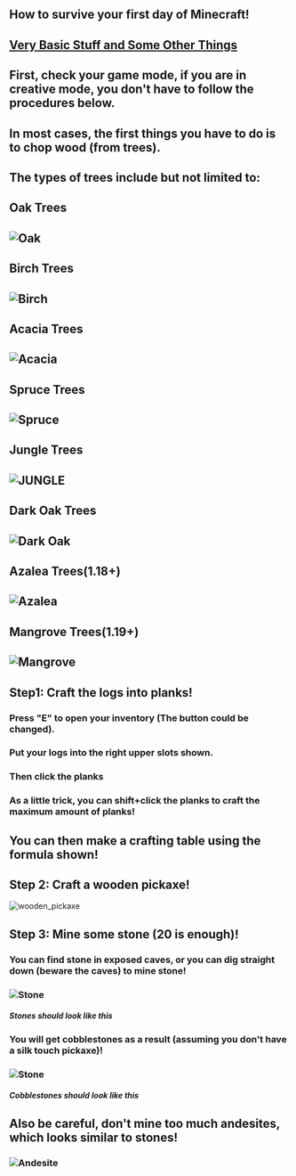 ## How to survive your first day of Minecraft!
## [Very Basic Stuff and Some Other Things](https://minecraft.fandom.com/wiki/Tutorials/Beginner%27s_guide)
## First, check your game mode, if you are in creative mode, you don't have to follow the procedures below. 
## In most cases, the first things you have to do is to chop wood (from trees).
## The types of trees include but not limited to:
## Oak Trees
## ![Oak](https://henrypersonalweb.github.io/blog/minecraft/first-day/oak_tree.webp)
## Birch Trees
## ![Birch](https://henrypersonalweb.github.io/blog/minecraft/first-day/birch_tree.webp)
## Acacia Trees
## ![Acacia](https://henrypersonalweb.github.io/blog/minecraft/first-day/acacia_tree.webp)
## Spruce Trees
## ![Spruce](https://henrypersonalweb.github.io/blog/minecraft/first-day/spruce_tree.webp)
## Jungle Trees
## ![JUNGLE](https://henrypersonalweb.github.io/blog/minecraft/first-day/jungle_tree.webp)
## Dark Oak Trees
## ![Dark Oak](https://henrypersonalweb.github.io/blog/minecraft/first-day/dark_oak_tree.webp)
## Azalea Trees(1.18+)
## ![Azalea](https://henrypersonalweb.github.io/blog/minecraft/first-day/azalea_tree.webp)
## Mangrove Trees(1.19+)
## ![Mangrove](https://henrypersonalweb.github.io/blog/minecraft/first-day/mangrove_tree.webp)
## Step1: Craft the logs into planks!
### Press "E" to open your inventory (The button could be changed).
### Put your logs into the right upper slots shown. 
### Then click the planks
### As a little trick, you can shift+click the planks to craft the maximum amount of planks!
## You can then make a crafting table using the formula shown!
## Step 2: Craft a wooden pickaxe!
![wooden_pickaxe](https://henrypersonalweb.github.io/minecraft/first-day/wooden_pickaxe.png)
## Step 3: Mine some stone (20 is enough)!
### You can find stone in exposed caves, or you can dig straight down (beware the caves)  to mine stone!
### ![Stone](https://henrypersonalweb.github.io/blog/minecraft/first-day/stone.webp)
##### Stones should look like this
### You will get cobblestones as a result (assuming you don't have a silk touch pickaxe)!
### ![Stone](https://henrypersonalweb.github.io/blog/minecraft/first-day/cobblestone.webp)
##### Cobblestones should look like this
## Also be careful, don't mine too much andesites, which looks similar to stones!
### ![Andesite](https://henrypersonalweb.github.io/blog/minecraft/first-day/andesite.webp)
#####

